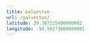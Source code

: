 ```yaml
---
title: Galveston
url: /galveston/
latitude: 29.387225400000002
longitude: -94.99273600000001
---
```

